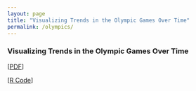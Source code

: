 ```yaml
---
layout: page
title: "Visualizing Trends in the Olympic Games Over Time"
permalink: /olympics/
---
```


### Visualizing Trends in the Olympic Games Over Time
[[PDF](https://arosenblum1.github.io/arosenblum1/Portfolio/Visualizing%20Trends%20in%20the%20Olympic%20Games%20Over%20Time/Report%20-%20Olympics.pdf)]

[[R Code](https://github.com/arosenblum1/arosenblum1/blob/15dd8a0a42ffa20fab43b25bfb4212725c6fddb1/Portfolio/Visualizing%20Trends%20in%20the%20Olympic%20Games%20Over%20Time/my_code.Rmd)]

